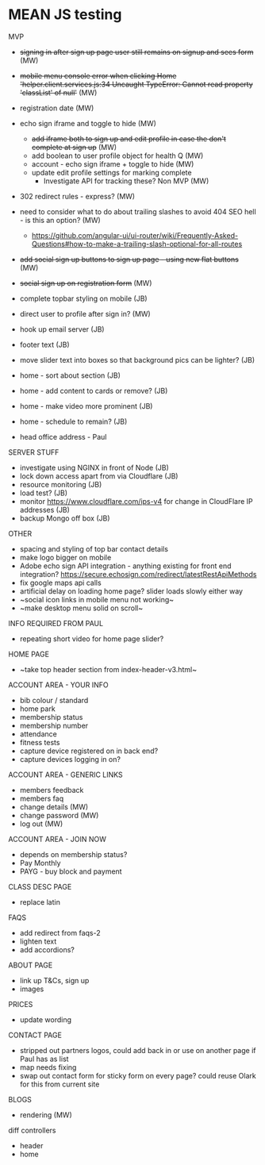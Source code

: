 # MEAN JS testing
MVP
- ~~signing in after sign up page user still remains on signup and sees form~~ (MW)
- ~~mobile menu console error when clicking Home 'helper.client.services.js:34 Uncaught TypeError: Cannot read property 'classList' of null'~~ (MW)
- registration date (MW)
- echo sign iframe and toggle to hide (MW)
    * ~~add iframe both to sign up and edit profile in case the don't complete at sign up~~ (MW)
    * add boolean to user profile object for health Q (MW)
    * account - echo sign iframe + toggle to hide (MW)
    * update edit profile settings for marking complete
        * Investigate API for tracking these? Non MVP (MW)
- 302 redirect rules - express? (MW)
- need to consider what to do about trailing slashes to avoid 404 SEO hell - is this an option? (MW)
    * https://github.com/angular-ui/ui-router/wiki/Frequently-Asked-Questions#how-to-make-a-trailing-slash-optional-for-all-routes
- ~~add social sign up buttons to sign up page - using new flat buttons~~ (MW)
- ~~social sign up on registration form~~ (MW)
- complete topbar styling on mobile (JB)
- direct user to profile after sign in? (MW)



- hook up email server (JB)
- footer text (JB)
- move slider text into boxes so that background pics can be lighter? (JB)
- home - sort about section (JB)
- home - add content to cards or remove? (JB)
- home - make video more prominent (JB)
- home - schedule to remain? (JB)


- head office address - Paul

SERVER STUFF
- investigate using NGINX in front of Node (JB)
- lock down access apart from via Cloudflare (JB)
- resource monitoring (JB)
- load test? (JB)
- monitor https://www.cloudflare.com/ips-v4 for change in CloudFlare IP addresses (JB)
- backup Mongo off box (JB)

OTHER
- spacing and styling of top bar contact details
- make logo bigger on mobile
- Adobe echo sign API integration - anything existing for front end integration? https://secure.echosign.com/redirect/latestRestApiMethods
- fix google maps api calls
- artificial delay on loading home page? slider loads slowly either way
- ~social icon links in mobile menu not working~
- ~make desktop menu solid on scroll~

INFO REQUIRED FROM PAUL
- repeating short video for home page slider?

HOME PAGE
- ~take top header section from index-header-v3.html~

ACCOUNT AREA - YOUR INFO
- bib colour / standard
- home park
- membership status
- membership number
- attendance
- fitness tests
- capture device registered on in back end?
- capture devices logging in on?

ACCOUNT AREA - GENERIC LINKS
- members feedback
- members faq
- change details (MW)
- change password (MW)
- log out (MW)

ACCOUNT AREA - JOIN NOW
- depends on membership status?
- Pay Monthly
- PAYG - buy block and payment

CLASS DESC PAGE
- replace latin

FAQS
- add redirect from faqs-2
- lighten text
- add accordions?

ABOUT PAGE
- link up T&Cs, sign up
- images

PRICES
- update wording

CONTACT PAGE
- stripped out partners logos, could add back in or use on another page if Paul has as list
- map needs fixing
- swap out contact form for sticky form on every page? could reuse Olark for this from current site

BLOGS
- rendering (MW)

diff controllers
- header
- home

